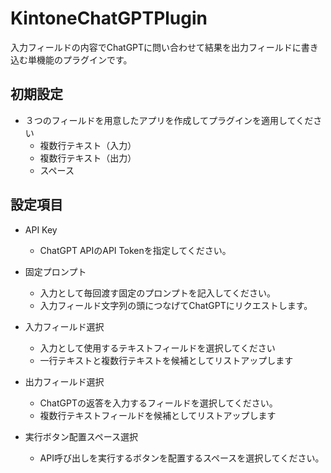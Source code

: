 # KintoneChatGPTPlugin
入力フィールドの内容でChatGPTに問い合わせて結果を出力フィールドに書き込む単機能のプラグインです。

## 初期設定

- ３つのフィールドを用意したアプリを作成してプラグインを適用してください
    - 複数行テキスト（入力）
    - 複数行テキスト（出力）
    - スペース

## 設定項目

- API Key
    - ChatGPT APIのAPI Tokenを指定してください。

- 固定プロンプト
    - 入力として毎回渡す固定のプロンプトを記入してください。
    - 入力フィールド文字列の頭につなげてChatGPTにリクエストします。

- 入力フィールド選択
    - 入力として使用するテキストフィールドを選択してください
    - 一行テキストと複数行テキストを候補としてリストアップします

- 出力フィールド選択
    - ChatGPTの返答を入力するフィールドを選択してください。
    - 複数行テキストフィールドを候補としてリストアップします

- 実行ボタン配置スペース選択
    - API呼び出しを実行するボタンを配置するスペースを選択してください。

